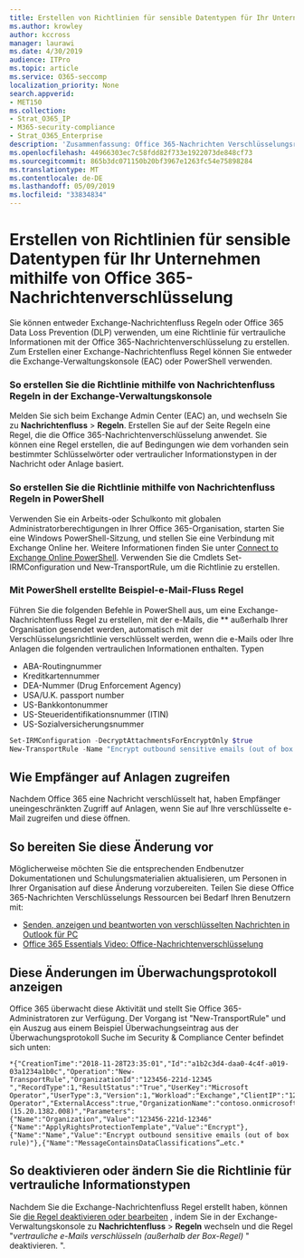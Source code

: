 ```yaml
---
title: Erstellen von Richtlinien für sensible Datentypen für Ihr Unternehmen mithilfe von Office 365-Nachrichtenverschlüsselung
ms.author: krowley
author: kccross
manager: laurawi
ms.date: 4/30/2019
audience: ITPro
ms.topic: article
ms.service: O365-seccomp
localization_priority: None
search.appverid:
- MET150
ms.collection:
- Strat_O365_IP
- M365-security-compliance
- Strat_O365_Enterprise
description: 'Zusammenfassung: Office 365-Nachrichten Verschlüsselungsrichtlinie für vertrauliche Informationstypen.'
ms.openlocfilehash: 44966303ec7c58fdd82f733e1922073de848cf73
ms.sourcegitcommit: 865b3dc071150b20bf3967e1263fc54e75898284
ms.translationtype: MT
ms.contentlocale: de-DE
ms.lasthandoff: 05/09/2019
ms.locfileid: "33834834"
---
```

# <a name="create-a-sensitive-information-type-policy-for-your-organization-using-office-365-message-encryption"></a>Erstellen von Richtlinien für sensible Datentypen für Ihr Unternehmen mithilfe von Office 365-Nachrichtenverschlüsselung

Sie können entweder Exchange-Nachrichtenfluss Regeln oder Office 365 Data Loss Prevention (DLP) verwenden, um eine Richtlinie für vertrauliche Informationen mit der Office 365-Nachrichtenverschlüsselung zu erstellen. Zum Erstellen einer Exchange-Nachrichtenfluss Regel können Sie entweder die Exchange-Verwaltungskonsole (EAC) oder PowerShell verwenden.

### <a name="to-create-the-policy-by-using-mail-flow-rules-in-the-eac"></a>So erstellen Sie die Richtlinie mithilfe von Nachrichtenfluss Regeln in der Exchange-Verwaltungskonsole

Melden Sie sich beim Exchange Admin Center (EAC) an, und wechseln Sie zu **Nachrichtenfluss** > **Regeln**. Erstellen Sie auf der Seite Regeln eine Regel, die die Office 365-Nachrichtenverschlüsselung anwendet. Sie können eine Regel erstellen, die auf Bedingungen wie dem vorhanden sein bestimmter Schlüsselwörter oder vertraulicher Informationstypen in der Nachricht oder Anlage basiert.

### <a name="to-create-the-policy-by-using-mail-flow-rules-in-powershell"></a>So erstellen Sie die Richtlinie mithilfe von Nachrichtenfluss Regeln in PowerShell

Verwenden Sie ein Arbeits-oder Schulkonto mit globalen Administratorberechtigungen in Ihrer Office 365-Organisation, starten Sie eine Windows PowerShell-Sitzung, und stellen Sie eine Verbindung mit Exchange Online her. Weitere Informationen finden Sie unter [Connect to Exchange Online PowerShell](https://aka.ms/exopowershell). Verwenden Sie die Cmdlets Set-IRMConfiguration und New-TransportRule, um die Richtlinie zu erstellen.

### <a name="example-mail-flow-rule-created-with-powershell"></a>Mit PowerShell erstellte Beispiel-e-Mail-Fluss Regel

Führen Sie die folgenden Befehle in PowerShell aus, um eine Exchange-Nachrichtenfluss Regel zu erstellen, mit der e-Mails, die ** außerhalb Ihrer Organisation gesendet werden, automatisch mit der Verschlüsselungsrichtlinie verschlüsselt werden, wenn die e-Mails oder Ihre Anlagen die folgenden vertraulichen Informationen enthalten. Typen

- ABA-Routingnummer
- Kreditkartennummer
- DEA-Nummer (Drug Enforcement Agency)
- USA/U.K. passport number
- US-Bankkontonummer
- US-Steueridentifikationsnummer (ITIN)
- US-Sozialversicherungsnummer

```powershell
Set-IRMConfiguration -DecryptAttachmentsForEncryptOnly $true
New-TransportRule -Name "Encrypt outbound sensitive emails (out of box rule)" -SentToScope  NotInOrganization  -ApplyRightsProtectionTemplate "Encrypt" -MessageContainsDataClassifications @(@{Name="ABA Routing Number"; minCount="1"},@{Name="Credit Card Number"; minCount="1"},@{Name="Drug Enforcement Agency (DEA) Number"; minCount="1"},@{Name="U.S. / U.K. Passport Number"; minCount="1"},@{Name="U.S. Bank Account Number"; minCount="1"},@{Name="U.S. Individual Taxpayer Identification Number (ITIN)"; minCount="1"},@{Name="U.S. Social Security Number (SSN)"; minCount="1"}) -SenderNotificationType "NotifyOnly"
```

## <a name="how-recipients-access-attachments"></a>Wie Empfänger auf Anlagen zugreifen

Nachdem Office 365 eine Nachricht verschlüsselt hat, haben Empfänger uneingeschränkten Zugriff auf Anlagen, wenn Sie auf Ihre verschlüsselte e-Mail zugreifen und diese öffnen.

## <a name="to-prepare-for-this-change"></a>So bereiten Sie diese Änderung vor

Möglicherweise möchten Sie die entsprechenden Endbenutzer Dokumentationen und Schulungsmaterialien aktualisieren, um Personen in Ihrer Organisation auf diese Änderung vorzubereiten. Teilen Sie diese Office 365-Nachrichten Verschlüsselungs Ressourcen bei Bedarf Ihren Benutzern mit:

- [Senden, anzeigen und beantworten von verschlüsselten Nachrichten in Outlook für PC](https://support.office.com/article/send-view-and-reply-to-encrypted-messages-in-outlook-for-pc-eaa43495-9bbb-4fca-922a-df90dee51980)
- [Office 365 Essentials Video: Office-Nachrichtenverschlüsselung](https://youtu.be/CQR0cG_iEUc)

## <a name="view-these-changes-in-the-audit-log"></a>Diese Änderungen im Überwachungsprotokoll anzeigen

Office 365 überwacht diese Aktivität und stellt Sie Office 365-Administratoren zur Verfügung. Der Vorgang ist "New-TransportRule" und ein Auszug aus einem Beispiel Überwachungseintrag aus der Überwachungsprotokoll Suche im Security & Compliance Center befindet sich unten:

```text
*{"CreationTime":"2018-11-28T23:35:01","Id":"a1b2c3d4-daa0-4c4f-a019-03a1234a1b0c","Operation":"New-TransportRule","OrganizationId":"123456-221d-12345 ","RecordType":1,"ResultStatus":"True","UserKey":"Microsoft Operator","UserType":3,"Version":1,"Workload":"Exchange","ClientIP":"123.456.147.68:17584","ObjectId":"","UserId":"Microsoft Operator","ExternalAccess":true,"OrganizationName":"contoso.onmicrosoft.com","OriginatingServer":"CY4PR13MBXXXX (15.20.1382.008)","Parameters": {"Name":"Organization","Value":"123456-221d-12346"{"Name":"ApplyRightsProtectionTemplate","Value":"Encrypt"},{"Name":"Name","Value":"Encrypt outbound sensitive emails (out of box rule)"},{"Name":"MessageContainsDataClassifications”…etc.*
```

## <a name="to-disable-or-customize-the-sensitive-information-types-policy"></a>So deaktivieren oder ändern Sie die Richtlinie für vertrauliche Informationstypen

Nachdem Sie die Exchange-Nachrichtenfluss Regel erstellt haben, können Sie [die Regel deaktivieren oder bearbeiten](https://docs.microsoft.com/exchange/security-and-compliance/mail-flow-rules/manage-mail-flow-rules#enable-or-disable-a-mail-flow-rule) , indem Sie in der Exchange-Verwaltungskonsole zu **Nachrichtenfluss** > **Regeln** wechseln und die Regel "*vertrauliche e-Mails verschlüsseln (außerhalb der Box-Regel)* " deaktivieren. ".
